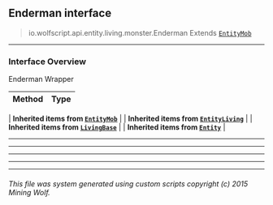 ## Enderman __interface__

>io.wolfscript.api.entity.living.monster.Enderman
>Extends [`EntityMob`](EntityMob.md)

---

### Interface Overview

Enderman Wrapper

Method | Type   
--- | :--- 
 |
__Inherited items from [`EntityMob`](EntityMob.md)__ |
 |
__Inherited items from [`EntityLiving`](../EntityLiving.md)__ |
 |
__Inherited items from [`LivingBase`](../LivingBase.md)__ |
 |
__Inherited items from [`Entity`](../../Entity.md)__ |











---



---


---


---


---


###### This file was system generated using custom scripts copyright (c) 2015 Mining Wolf.
	

